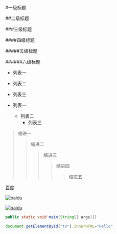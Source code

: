 #一级标题

##二级标题

###三级标题

####四级标题

#####五级标题

######六级标题


* 列表一
* 列表二
* 列表三

* 列表一
	* 列表二
		* 列表三
		
>缩进一
>>缩进二
>>>缩进三
>>>>缩进四
>>>>>缩进五

[百度](http://baidu.com)

![baidu](http://www.baidu.com/img/bdlogo.gif "百度logo")  

[![baidu](http://www.baidu.com/img/bdlogo.gif "百度Logo")](http://baidu.com)



```Java
public static void main(String[] args){}
```

```javascript
document.getElementById("ts").innerHTML="Hello"
```